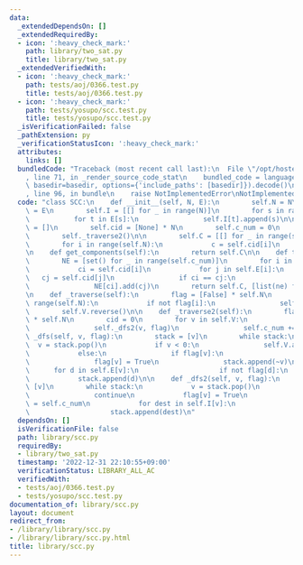 ```yaml
---
data:
  _extendedDependsOn: []
  _extendedRequiredBy:
  - icon: ':heavy_check_mark:'
    path: library/two_sat.py
    title: library/two_sat.py
  _extendedVerifiedWith:
  - icon: ':heavy_check_mark:'
    path: tests/aoj/0366.test.py
    title: tests/aoj/0366.test.py
  - icon: ':heavy_check_mark:'
    path: tests/yosupo/scc.test.py
    title: tests/yosupo/scc.test.py
  _isVerificationFailed: false
  _pathExtension: py
  _verificationStatusIcon: ':heavy_check_mark:'
  attributes:
    links: []
  bundledCode: "Traceback (most recent call last):\n  File \"/opt/hostedtoolcache/PyPy/3.7.13/x64/site-packages/onlinejudge_verify/documentation/build.py\"\
    , line 71, in _render_source_code_stat\n    bundled_code = language.bundle(stat.path,\
    \ basedir=basedir, options={'include_paths': [basedir]}).decode()\n  File \"/opt/hostedtoolcache/PyPy/3.7.13/x64/site-packages/onlinejudge_verify/languages/python.py\"\
    , line 96, in bundle\n    raise NotImplementedError\nNotImplementedError\n"
  code: "class SCC:\n    def __init__(self, N, E):\n        self.N = N\n        self.E\
    \ = E\n        self.I = [[] for _ in range(N)]\n        for s in range(N):\n \
    \           for t in E[s]:\n                self.I[t].append(s)\n\n        self.V\
    \ = []\n        self.cid = [None] * N\n        self.c_num = 0\n        self._traverse()\n\
    \        self._traverse2()\n\n        self.C = [[] for _ in range(self.c_num)]\n\
    \        for i in range(self.N):\n            c = self.cid[i]\n            self.C[c].append(i)\n\
    \n    def get_components(self):\n        return self.C\n\n    def to_dag(self):\n\
    \        NE = [set() for _ in range(self.c_num)]\n        for i in range(self.N):\n\
    \            ci = self.cid[i]\n            for j in self.E[i]:\n             \
    \   cj = self.cid[j]\n                if ci == cj:\n                    continue\n\
    \                NE[ci].add(cj)\n        return self.C, [list(ne) for ne in NE]\n\
    \n    def _traverse(self):\n        flag = [False] * self.N\n        for i in\
    \ range(self.N):\n            if not flag[i]:\n                self._dfs(i, flag)\n\
    \        self.V.reverse()\n\n    def _traverse2(self):\n        flag = [False]\
    \ * self.N\n        cid = 0\n        for v in self.V:\n            if not flag[v]:\n\
    \                self._dfs2(v, flag)\n                self.c_num += 1\n\n    def\
    \ _dfs(self, v, flag):\n        stack = [v]\n        while stack:\n          \
    \  v = stack.pop()\n            if v < 0:\n                self.V.append(~v)\n\
    \            else:\n                if flag[v]:\n                    continue\n\
    \                flag[v] = True\n                stack.append(~v)\n          \
    \      for d in self.E[v]:\n                    if not flag[d]:\n            \
    \            stack.append(d)\n\n    def _dfs2(self, v, flag):\n        stack =\
    \ [v]\n        while stack:\n            v = stack.pop()\n            if flag[v]:\n\
    \                continue\n            flag[v] = True\n            self.cid[v]\
    \ = self.c_num\n            for dest in self.I[v]:\n                if not flag[dest]:\n\
    \                    stack.append(dest)\n"
  dependsOn: []
  isVerificationFile: false
  path: library/scc.py
  requiredBy:
  - library/two_sat.py
  timestamp: '2022-12-31 22:10:55+09:00'
  verificationStatus: LIBRARY_ALL_AC
  verifiedWith:
  - tests/aoj/0366.test.py
  - tests/yosupo/scc.test.py
documentation_of: library/scc.py
layout: document
redirect_from:
- /library/library/scc.py
- /library/library/scc.py.html
title: library/scc.py
---
```

